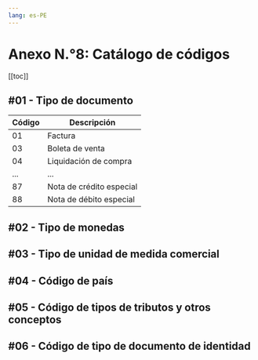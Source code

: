 ```yaml
---
lang: es-PE
---
```


# Anexo N.°8: Catálogo de códigos

[[toc]]

## #01 - Tipo de documento

<download-links code="01"></download-links>

|Código|Descripción             |
|------|------------------------|
|01    |Factura                 |
|03    |Boleta de venta         |
|04    |Liquidación de compra   |
|...   | ...                    |
|87	   |Nota de crédito especial|
|88	   |Nota de débito especial |


## #02 - Tipo de monedas


## #03 - Tipo de unidad de medida comercial
## #04 - Código de país
## #05 - Código de tipos de tributos y otros conceptos
## #06 - Código de tipo de documento de identidad
